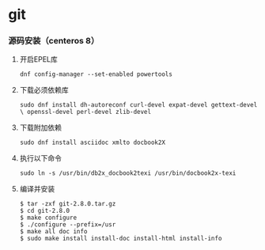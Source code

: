 # git

### 源码安装（centeros 8）

1. 开启EPEL库

   `dnf config-manager --set-enabled powertools`

2. 下载必须依赖库

   `sudo dnf install dh-autoreconf curl-devel expat-devel gettext-devel \
     openssl-devel perl-devel zlib-devel`

3. 下载附加依赖

   `sudo dnf install asciidoc xmlto docbook2X`

4. 执行以下命令

   `sudo ln -s /usr/bin/db2x_docbook2texi /usr/bin/docbook2x-texi`

5. 编译并安装

   ```
   $ tar -zxf git-2.8.0.tar.gz
   $ cd git-2.8.0
   $ make configure
   $ ./configure --prefix=/usr
   $ make all doc info
   $ sudo make install install-doc install-html install-info
   ```

   









